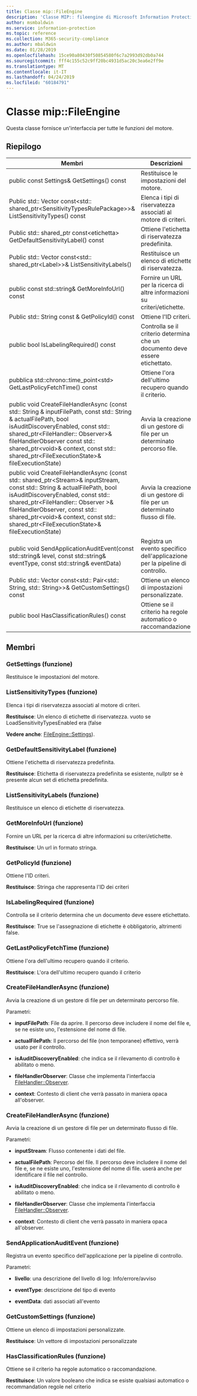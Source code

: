 ```yaml
---
title: Classe mip::FileEngine
description: 'Classe MIP:: fileengine di Microsoft Information Protection (MIP) SDK vengono documentate.'
author: msmbaldwin
ms.service: information-protection
ms.topic: reference
ms.collection: M365-security-compliance
ms.author: mbaldwin
ms.date: 01/28/2019
ms.openlocfilehash: 15ce90a80430f50854580f6c7a2993d92db0a744
ms.sourcegitcommit: fff4c155c52c9ff20bc4931d5ac20c3ea6e2ff9e
ms.translationtype: MT
ms.contentlocale: it-IT
ms.lasthandoff: 04/24/2019
ms.locfileid: "60184791"
---
```

# <a name="class-mipfileengine"></a>Classe mip::FileEngine 
Questa classe fornisce un'interfaccia per tutte le funzioni del motore.
  
## <a name="summary"></a>Riepilogo
 Membri                        | Descrizioni                                
--------------------------------|---------------------------------------------
public const Settings& GetSettings() const  |  Restituisce le impostazioni del motore.
Public std:: Vector const\<std:: shared_ptr\<SensitivityTypesRulePackage\>\>& ListSensitivityTypes() const  |  Elenca i tipi di riservatezza associati al motore di criteri.
Public std:: shared_ptr const\<etichetta\> GetDefaultSensitivityLabel() const  |  Ottiene l'etichetta di riservatezza predefinita.
Public std:: Vector const\<std:: shared_ptr\<Label\>\>& ListSensitivityLabels()  |  Restituisce un elenco di etichette di riservatezza.
public const std::string& GetMoreInfoUrl() const  |  Fornire un URL per la ricerca di altre informazioni su criteri/etichette.
Public std:: String const & GetPolicyId() const  |  Ottiene l'ID criteri.
public bool IsLabelingRequired() const  |  Controlla se il criterio determina che un documento deve essere etichettato.
pubblica std::chrono::time_point\<std\> GetLastPolicyFetchTime() const  |  Ottiene l'ora dell'ultimo recupero quando il criterio.
public void CreateFileHandlerAsync (const std:: String & inputFilePath, const std:: String & actualFilePath, bool isAuditDiscoveryEnabled, const std:: shared_ptr\<FileHandler:: Observer\>& fileHandlerObserver const std:: shared_ptr\<void\>& context, const std:: shared_ptr\<FileExecutionState\>& fileExecutionState)  |  Avvia la creazione di un gestore di file per un determinato percorso file.
public void CreateFileHandlerAsync (const std:: shared_ptr\<Stream\>& inputStream, const std:: String & actualFilePath, bool isAuditDiscoveryEnabled, const std:: shared_ptr\<FileHandler:: Observer \>& fileHandlerObserver, const std:: shared_ptr\<void\>& context, const std:: shared_ptr\<FileExecutionState\>& fileExecutionState)  |  Avvia la creazione di un gestore di file per un determinato flusso di file.
public void SendApplicationAuditEvent(const std::string& level, const std::string& eventType, const std::string& eventData)  |  Registra un evento specifico dell'applicazione per la pipeline di controllo.
Public std:: Vector const\<std:: Pair\<std:: String, std:: String\>\>& GetCustomSettings() const  |  Ottiene un elenco di impostazioni personalizzate.
public bool HasClassificationRules() const  |  Ottiene se il criterio ha regole automatico o raccomandazione.
  
## <a name="members"></a>Membri
  
### <a name="getsettings-function"></a>GetSettings (funzione)
Restituisce le impostazioni del motore.
  
### <a name="listsensitivitytypes-function"></a>ListSensitivityTypes (funzione)
Elenca i tipi di riservatezza associati al motore di criteri.

  
**Restituisce**: Un elenco di etichette di riservatezza. vuoto se LoadSensitivityTypesEnabled era (false
  
**Vedere anche**: [FileEngine::Settings](class_mip_fileengine_settings.md)).
  
### <a name="getdefaultsensitivitylabel-function"></a>GetDefaultSensitivityLabel (funzione)
Ottiene l'etichetta di riservatezza predefinita.

  
**Restituisce**: Etichetta di riservatezza predefinita se esistente, nullptr se è presente alcun set di etichetta predefinita.
  
### <a name="listsensitivitylabels-function"></a>ListSensitivityLabels (funzione)
Restituisce un elenco di etichette di riservatezza.
  
### <a name="getmoreinfourl-function"></a>GetMoreInfoUrl (funzione)
Fornire un URL per la ricerca di altre informazioni su criteri/etichette.

  
**Restituisce**: Un url in formato stringa.
  
### <a name="getpolicyid-function"></a>GetPolicyId (funzione)
Ottiene l'ID criteri.

  
**Restituisce**: Stringa che rappresenta l'ID dei criteri
  
### <a name="islabelingrequired-function"></a>IsLabelingRequired (funzione)
Controlla se il criterio determina che un documento deve essere etichettato.

  
**Restituisce**: True se l'assegnazione di etichette è obbligatorio, altrimenti false.
  
### <a name="getlastpolicyfetchtime-function"></a>GetLastPolicyFetchTime (funzione)
Ottiene l'ora dell'ultimo recupero quando il criterio.

  
**Restituisce**: L'ora dell'ultimo recupero quando il criterio
  
### <a name="createfilehandlerasync-function"></a>CreateFileHandlerAsync (funzione)
Avvia la creazione di un gestore di file per un determinato percorso file.

Parametri:  
* **inputFilePath**: File da aprire. Il percorso deve includere il nome del file e, se ne esiste uno, l'estensione del nome di file. 


* **actualFilePath**: Il percorso del file (non temporanee) effettivo, verrà usato per il controllo. 


* **isAuditDiscoveryEnabled**: che indica se il rilevamento di controllo è abilitato o meno. 


* **fileHandlerObserver**: Classe che implementa l'interfaccia [FileHandler::Observer](class_mip_filehandler_observer.md). 


* **context**: Contesto di client che verrà passato in maniera opaca all'observer.


  
### <a name="createfilehandlerasync-function"></a>CreateFileHandlerAsync (funzione)
Avvia la creazione di un gestore di file per un determinato flusso di file.

Parametri:  
* **inputStream**: Flusso contenente i dati del file. 


* **actualFilePath**: Percorso del file. Il percorso deve includere il nome del file e, se ne esiste uno, l'estensione del nome di file. userà anche per identificare il file nel controllo. 


* **isAuditDiscoveryEnabled**: che indica se il rilevamento di controllo è abilitato o meno. 


* **fileHandlerObserver**: Classe che implementa l'interfaccia [FileHandler::Observer](class_mip_filehandler_observer.md). 


* **context**: Contesto di client che verrà passato in maniera opaca all'observer.


  
### <a name="sendapplicationauditevent-function"></a>SendApplicationAuditEvent (funzione)
Registra un evento specifico dell'applicazione per la pipeline di controllo.

Parametri:  
* **livello**: una descrizione del livello di log: Info/errore/avviso 


* **eventType**: descrizione del tipo di evento 


* **eventData**: dati associati all'evento


  
### <a name="getcustomsettings-function"></a>GetCustomSettings (funzione)
Ottiene un elenco di impostazioni personalizzate.

  
**Restituisce**: Un vettore di impostazioni personalizzate
  
### <a name="hasclassificationrules-function"></a>HasClassificationRules (funzione)
Ottiene se il criterio ha regole automatico o raccomandazione.

  
**Restituisce**: Un valore booleano che indica se esiste qualsiasi automatico o recommandation regole nel criterio